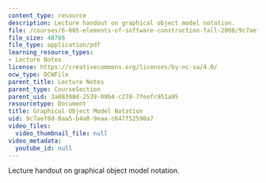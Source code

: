 ```yaml
---
content_type: resource
description: Lecture handout on graphical object model notation.
file: /courses/6-005-elements-of-software-construction-fall-2008/9c7aef0d0aa5b4a09eaac647f52598a7_MIT6_005f08_lec_object_model.pdf
file_size: 48766
file_type: application/pdf
learning_resource_types:
- Lecture Notes
license: https://creativecommons.org/licenses/by-nc-sa/4.0/
ocw_type: OCWFile
parent_title: Lecture Notes
parent_type: CourseSection
parent_uid: 3a88398d-2539-09b4-c278-7feefc951a95
resourcetype: Document
title: Graphical Object Model Notation
uid: 9c7aef0d-0aa5-b4a0-9eaa-c647f52598a7
video_files:
  video_thumbnail_file: null
video_metadata:
  youtube_id: null
---
```

Lecture handout on graphical object model notation.